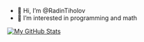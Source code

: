 - 👋 Hi, I’m @RadinTiholov
- 👀 I’m interested in programming and math

[![My GitHub Stats](https://github-readme-stats.vercel.app/api/?username=RadinTiholov&count_private=true&theme=tokyonight&showicons=true)]()
